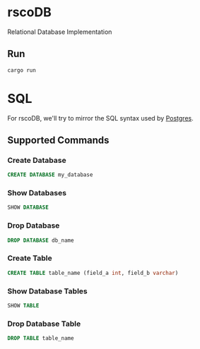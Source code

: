 # rscoDB
Relational Database Implementation

## Run 

```bash
cargo run
```




# SQL

For rscoDB, we'll try to mirror the SQL syntax used by [Postgres](https://www.postgresql.org/docs/current/sql-syntax.html).

## Supported Commands

### Create Database

```sql
CREATE DATABASE my_database
```
### Show Databases

```sql
SHOW DATABASE
```
### Drop Database

```sql
DROP DATABASE db_name
```

### Create Table

```sql
CREATE TABLE table_name (field_a int, field_b varchar)
```

### Show Database Tables
```sql
SHOW TABLE
```

### Drop Database Table
```sql
DROP TABLE table_name
```


